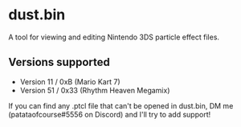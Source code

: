 # dust.bin
A tool for viewing and editing Nintendo 3DS particle effect files.

## Versions supported
* Version 11 / 0xB (Mario Kart 7)
* Version 51 / 0x33 (Rhythm Heaven Megamix)

If you can find any .ptcl file that can't be opened in dust.bin, DM me (patataofcourse#5556 on Discord) and I'll try to add support!